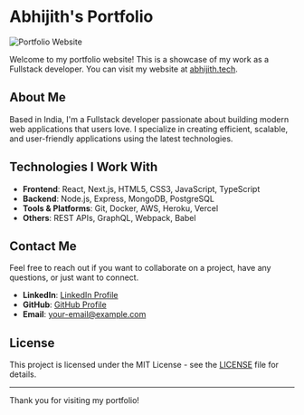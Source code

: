 # Abhijith's Portfolio

![Portfolio Website](https://i.ibb.co/swhYYtH/Screenshot-2024-10-06-at-8-41-25-PM.png)

Welcome to my portfolio website! This is a showcase of my work as a Fullstack developer. You can visit my website at [abhijith.tech](https://www.abhijith.tech/).

## About Me

Based in India, I'm a Fullstack developer passionate about building modern web applications that users love. I specialize in creating efficient, scalable, and user-friendly applications using the latest technologies.

## Technologies I Work With

- **Frontend**: React, Next.js, HTML5, CSS3, JavaScript, TypeScript
- **Backend**: Node.js, Express, MongoDB, PostgreSQL
- **Tools & Platforms**: Git, Docker, AWS, Heroku, Vercel
- **Others**: REST APIs, GraphQL, Webpack, Babel


## Contact Me

Feel free to reach out if you want to collaborate on a project, have any questions, or just want to connect.

- **LinkedIn**: [LinkedIn Profile](https://www.linkedin.com/in/abhijith-pa/)
- **GitHub**: [GitHub Profile](https://github.com/Abhijith-Abi)
- **Email**: [your-email@example.com](mailto:abhijithabhijith1999@gmail.com)

## License

This project is licensed under the MIT License - see the [LICENSE](LICENSE) file for details.

---

Thank you for visiting my portfolio!
